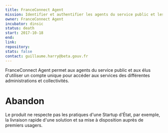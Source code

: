 ```yaml
---
title: FranceConnect Agent
mission: Identifier et authentifier les agents du service public et les élus avec un compte unique
owner: FranceConnect Agent
incubator: dinsic
status: death
start: 2017-10-18
end:
link:
repository:
stats: false
contact: guillaume.harry@beta.gouv.fr
---
```


FranceConnect Agent permet aux agents du service public et aux élus d'utiliser un compte unique pour accéder aux services des différentes administrations et collectivités.


# Abandon

Le produit ne respecte pas les pratiques d'une Startup d'État, par exemple, la livraison rapide d'une solution et sa mise à disposition auprès de premiers usagers.

